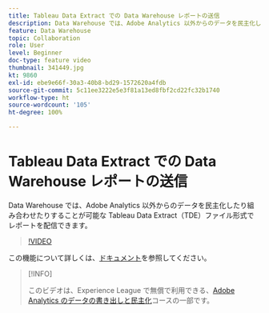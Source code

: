 ```yaml
---
title: Tableau Data Extract での Data Warehouse レポートの送信
description: Data Warehouse では、Adobe Analytics 以外からのデータを民主化したり組み合わせたりすることが可能な Tableau Data Extract（TDE）ファイル形式でレポートを配信できます。
feature: Data Warehouse
topic: Collaboration
role: User
level: Beginner
doc-type: feature video
thumbnail: 341449.jpg
kt: 9860
exl-id: ebe9e66f-30a3-40b8-bd29-1572620a4fdb
source-git-commit: 5c11ee3222e5e3f81a13ed8fbf2cd22fc32b1740
workflow-type: ht
source-wordcount: '105'
ht-degree: 100%

---
```


# Tableau Data Extract での Data Warehouse レポートの送信

Data Warehouse では、Adobe Analytics 以外からのデータを民主化したり組み合わせたりすることが可能な Tableau Data Extract（TDE）ファイル形式でレポートを配信できます。

>[!VIDEO](https://video.tv.adobe.com/v/341449/?quality=12&learn=on)

この機能について詳しくは、[ドキュメント](https://experienceleague.adobe.com/docs/analytics/export/data-warehouse/t-tableau.html?lang=ja)を参照してください。

>[!INFO]
>
> このビデオは、Experience League で無償で利用できる、[Adobe Analytics のデータの書き出しと民主化](https://experienceleague.adobe.com/?lang=ja/?recommended=Analytics-A-1-2022.1.democratizing#dashboard/learning)コースの一部です。